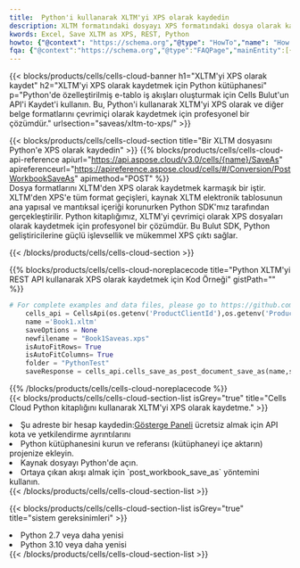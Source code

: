 ```yaml
---
title:  Python'i kullanarak XLTM'yi XPS olarak kaydedin
description: XLTM formatındaki dosyayı XPS formatındaki dosya olarak kaydetmek için Python için Aspose.Cells Cloud SDK'yı kullanma.
kwords: Excel, Save XLTM as XPS, REST, Python
howto: {"@context": "https://schema.org","@type": "HowTo","name": "How to save XLTM as XPS using the Cells Cloud Python library.","description": "How to save XLTM as XPS using the Cells Cloud Python library.","image": {"@type": "ImageObject"},"url": "/python/saveas/xltm-to-xps/","step": [{ "@type": "HowToStep","name": "How to save XLTM as XPS using the Cells Cloud Python library. step 1", "image": {"@type": "ImageObject",},"url": "/python/saveas/xltm-to-xps/","text": "Register an account at <a href='https://dashboard.aspose.cloud/'>Dashboard</a> to get free API quota & authorization details",},{ "@type": "HowToStep","name": "How to save XLTM as XPS using the Cells Cloud Python library. step 1", "image": {"@type": "ImageObject",},"url": "/python/saveas/xltm-to-xps/","text": "Install Python library and add the reference (import the library) to your project.",},{ "@type": "HowToStep","name": "How to save XLTM as XPS using the Cells Cloud Python library. step 1", "image": {"@type": "ImageObject",},"url": "/python/saveas/xltm-to-xps/","text": "Open the source file in Python.",},{ "@type": "HowToStep","name": "How to save XLTM as XPS using the Cells Cloud Python library. step 1", "image": {"@type": "ImageObject",},"url": "/python/saveas/xltm-to-xps/","text": "Use the `post_workbook_save_as` method to retrieve the resulting stream.",}, ],"supply": {"@type": "HowToSupply","name": "document"},"tool": [{"@type": "HowToTool","name": "PyCharm, Visual Studio Code, Sublime, Eclipse"},{"@type": "HowToTool","name": "Aspose Cells"}],"totalTime": "PT6M"}
fqa: {"@context":"https://schema.org","@type":"FAQPage","mainEntity":[{"@type":"Question","name":"Why save file as other formats file in C# using REST API?","acceptedAnswer":{"@type":"Answer","text":"Documents are encoded in many ways, and some files may be incompatible with the software you use. To open and read such files, just save them as appropriate file formats.<br/><ol><li>Install .NET SDK and add the reference (import the library) to your project.</li><li>Open the source file in C# using REST API.</li><li>Call the PostWorkbookSaveAsRequest() method, passing an output filename with required extension.</li><li>Get the result of save as a separate file.</li></ol>"}},{"@type":"Question","name":"What file formats can I save as with your C# library?","acceptedAnswer":{"@type":"Answer","text":"We support a variety of file formats for conversion using .NET library, including XLSX, Excel, xls , PDF, CSV, HTML, Markdown, XML, PNG, JPG, TIFF, Json, TXT and many more."}},{"@type":"Question","name":"What is the maximum allowed file size for conversion using this .NET library?","acceptedAnswer":{"@type":"Answer","text":"There are no file size limits for format conversions using .NET library."}}]}
---
```

{{< blocks/products/cells/cells-cloud-banner h1="XLTM\'yi XPS olarak kaydet" h2="XLTM\'yi XPS olarak kaydetmek için Python kütüphanesi" p="Python\'de özelleştirilmiş e-tablo iş akışları oluşturmak için Cells Bulut\'un API\'i Kaydet\'i kullanın. Bu, Python\'i kullanarak XLTM\'yi XPS olarak ve diğer belge formatlarını çevrimiçi olarak kaydetmek için profesyonel bir çözümdür." urlsection="saveas/xltm-to-xps/" >}}

{{< blocks/products/cells/cells-cloud-section title="Bir XLTM dosyasını Python\'e XPS olarak kaydedin" >}}
{{% blocks/products/cells/cells-cloud-api-reference apiurl="https://api.aspose.cloud/v3.0/cells/{name}/SaveAs" apireferenceurl="https://apireference.aspose.cloud/cells/#/Conversion/PostWorkbookSaveAs" apimethod="POST" %}}
<br/>
Dosya formatlarını XLTM'den XPS olarak kaydetmek karmaşık bir iştir. XLTM'den XPS'e tüm format geçişleri, kaynak XLTM elektronik tablosunun ana yapısal ve mantıksal içeriği korunurken Python SDK'mız tarafından gerçekleştirilir. Python kitaplığımız, XLTM'yi çevrimiçi olarak XPS dosyaları olarak kaydetmek için profesyonel bir çözümdür. Bu Bulut SDK, Python geliştiricilerine güçlü işlevsellik ve mükemmel XPS çıktı sağlar.

{{< /blocks/products/cells/cells-cloud-section >}}

{{% blocks/products/cells/cells-cloud-noreplacecode title="Python XLTM\'yi REST API kullanarak XPS olarak kaydetmek için Kod Örneği" gistPath="" %}}
  
```python
# For complete examples and data files, please go to https://github.com/aspose-cells-cloud/aspose-cells-cloud-python/
    cells_api = CellsApi(os.getenv('ProductClientId'),os.getenv('ProductClientSecret'))
    name ='Book1.xltm'    
    saveOptions = None
    newfilename = "Book1Saveas.xps"
    isAutoFitRows= True
    isAutoFitColumns= True
    folder = "PythonTest"
    saveResponse = cells_api.cells_save_as_post_document_save_as(name,save_options=saveOptions, newfilename=(folder +'/' + newfilename),folder=folder)
```
  
{{% /blocks/products/cells/cells-cloud-noreplacecode %}}
<br/>
{{< blocks/products/cells/cells-cloud-section-list isGrey="true" title="Cells Cloud Python kitaplığını kullanarak XLTM\'yi XPS olarak kaydetme." >}}
<li> Şu adreste bir hesap kaydedin:<a href="https://dashboard.aspose.cloud/">Gösterge Paneli</a> ücretsiz almak için API kota ve yetkilendirme ayrıntılarını</li>
<li>Python kütüphanesini kurun ve referansı (kütüphaneyi içe aktarın) projenize ekleyin.</li>
<li>Kaynak dosyayı Python'de açın.</li>
<li>Ortaya çıkan akışı almak için `post_workbook_save_as` yöntemini kullanın.</li>
{{< /blocks/products/cells/cells-cloud-section-list >}}

{{< blocks/products/cells/cells-cloud-section-list isGrey="true" title="sistem gereksinimleri" >}}
<li>Python 2.7 veya daha yenisi</li>
<li>Python 3.10 veya daha yenisi</li>
{{< /blocks/products/cells/cells-cloud-section-list >}}
